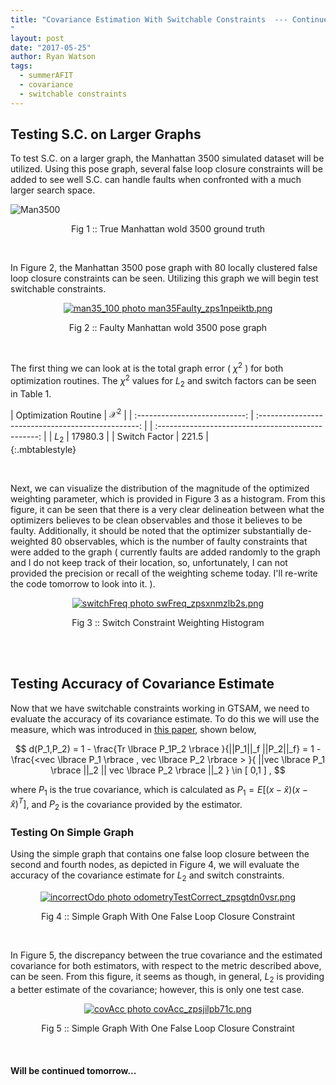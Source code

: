 ```yaml
---
title: "Covariance Estimation With Switchable Constraints  --- Continued 
"
layout: post
date: "2017-05-25"
author: Ryan Watson 
tags:
  - summerAFIT
  - covariance
  - switchable constraints
---
```


## Testing S.C. on Larger Graphs

To test S.C. on a larger graph, the Manhattan 3500 simulated dataset will be utilized. Using this pose graph, several false loop closure constraints will be added to see well S.C. can handle faults when confronted with a much larger search space.

![Man3500](http://www.lucacarlone.com/images/M3500_eg2o.jpg)  
<p align="center">
Fig 1 :: True Manhattan wold 3500 ground truth 
</p>
<br>

In Figure 2, the Manhattan 3500 pose graph with 80 locally clustered false loop closure constraints can be seen. Utilizing this graph we will begin test switchable constraints.

<p align="center">
<a href="http://s1347.photobucket.com/user/rwatso12/media/man35Faulty_zps1npeiktb.png.html" target="_blank"><img src="http://i1347.photobucket.com/albums/p701/rwatso12/man35Faulty_zps1npeiktb.png" border="0" alt="man35_100 photo man35Faulty_zps1npeiktb.png"/></a>
</p>
<p align="center">
Fig 2 :: Faulty Manhattan wold 3500 pose graph 
</p>
<br>

The first thing we can look at is the total graph error ( $\chi^2$ ) for both optimization routines. The $\chi^2$ values for $L_2$ and switch factors can be seen in Table 1.


| Optimization Routine        |     $\mathcal{X}^2$       |
| :---------------------------: | :------------------------------------------------: | | :------------------------------------------------: |
|    $L_2$              |   17980.3  | 
|    Switch Factor      |   221.5 |  
{:.mbtablestyle}

<br>

Next, we can visualize the distribution of the magnitude of the optimized weighting parameter, which is provided in Figure 3 as a histogram. From this figure, it can be seen that there is a very clear delineation between what the optimizers believes to be clean observables and those it believes to be faulty. Additionally, it should be noted that the optimizer substantially de-weighted 80 observables, which is the number of faulty constraints that were added to the graph ( currently faults are added randomly to the graph and I do not keep track of their location, so, unfortunately, I can not provided the precision or recall of the weighting scheme today. I'll re-write the code tomorrow to look into it. ).  


<p align="center">
<a href="http://s1347.photobucket.com/user/rwatso12/media/swFreq_zpsxnmzlb2s.png.html" target="_blank"><img src="http://i1347.photobucket.com/albums/p701/rwatso12/swFreq_zpsxnmzlb2s.png" border="0" alt="switchFreq photo swFreq_zpsxnmzlb2s.png"/></a>
</p>
<p align="center">
Fig 3 :: Switch Constraint Weighting Histogram 
</p>
<br><br>

## Testing Accuracy of Covariance Estimate

Now that we have switchable constraints working in GTSAM, we need to evaluate the accuracy of its covariance estimate. To do this we will use the measure, which was introduced in [this paper](http://ieeexplore.ieee.org/stamp/stamp.jsp?arnumber=1543265&tag=1), shown below,

$$ d(P_1,P_2) = 1 - \frac{Tr \lbrace P_1P_2 \rbrace }{||P_1||_f ||P_2||_f} = 1 - \frac{<vec \lbrace P_1 \rbrace , vec \lbrace P_2 \rbrace > }{ ||vec \lbrace P_1 \rbrace ||_2 || vec \lbrace P_2 \rbrace ||_2 }  \in [ 0,1 ] , $$

where $P_1$ is the true covariance, which is calculated as $P_1 = E[(x-\hat{x})(x-\hat{x})^T]$, and $P_2$ is the covariance provided by the estimator. 

### Testing On Simple Graph

Using the simple graph that contains one false loop closure between the second and fourth nodes, as depicted in Figure 4, we will evaluate the accuracy of the covariance estimate for $L_2$ and switch constraints.

<p align="center">
<a href="http://s1347.photobucket.com/user/rwatso12/media/odometryTestCorrect_zpsgtdn0vsr.png.html" target="_blank"><img src="http://i1347.photobucket.com/albums/p701/rwatso12/odometryTestCorrect_zpsgtdn0vsr.png" border="0" alt="incorrectOdo photo odometryTestCorrect_zpsgtdn0vsr.png"/></a>
</p>
<p align="center">
Fig 4 :: Simple Graph With One False Loop Closure Constraint  
</p>
<br>


In Figure 5, the discrepancy between the true covariance and the estimated covariance for both estimators, with respect to the metric described above, can be seen. From this figure, it seems as though, in general, $L_2$ is providing a better estimate of the covariance; however, this is only one test case. 


<p align="center">
<a href="http://s1347.photobucket.com/user/rwatso12/media/covAcc_zpsjilpb71c.png.html" target="_blank"><img src="http://i1347.photobucket.com/albums/p701/rwatso12/covAcc_zpsjilpb71c.png" border="0" alt="covAcc photo covAcc_zpsjilpb71c.png"/></a>
</p>
<p align="center">
Fig 5 :: Simple Graph With One False Loop Closure Constraint  
</p>
<br>


####  Will be continued tomorrow...


